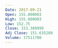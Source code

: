 ```yaml
---
Date: 2017-09-21
Open: 155.800003
High: 155.800003
Low: 152.75
Close: 153.389999
Adj Close: 151.635208
Volume: 37511700
---
```

